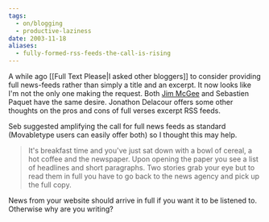 ```yaml
---
tags:
  - on/blogging
  - productive-laziness
date: 2003-11-18
aliases:
  - fully-formed-rss-feeds-the-call-is-rising
---
```

A while ago [[Full Text Please|I asked other bloggers]] to consider providing full news-feeds rather than simply a title and an excerpt. It now looks like I'm not the only one making the request. Both [Jim McGee](https://www.mcgeesmusings.net) and Sebastien Paquet have the same desire. Jonathon Delacour offers some other thoughts on the pros and cons of full verses excerpt RSS feeds.

Seb suggested amplifying the call for full news feeds as standard (Movabletype users can easily offer both) so I thought this may help.

> It's breakfast time and you've just sat down with a bowl of cereal, a hot coffee and the newspaper. Upon opening the paper you see a list of headlines and short paragraphs. Two stories grab your eye but to read them in full you have to go back to the news agency and pick up the full copy.

News from your website should arrive in full if you want it to be listened to. Otherwise why are you writing?
